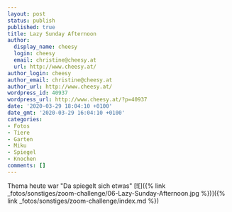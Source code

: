 ```yaml
---
layout: post
status: publish
published: true
title: Lazy Sunday Afternoon
author:
  display_name: cheesy
  login: cheesy
  email: christine@cheesy.at
  url: http://www.cheesy.at/
author_login: cheesy
author_email: christine@cheesy.at
author_url: http://www.cheesy.at/
wordpress_id: 40937
wordpress_url: http://www.cheesy.at/?p=40937
date: '2020-03-29 18:04:10 +0100'
date_gmt: '2020-03-29 16:04:10 +0100'
categories:
- Fotos
- Tiere
- Garten
- Miku
- Spiegel
- Knochen
comments: []
---
```

Thema heute war "Da spiegelt sich etwas"
[![]({% link _fotos/sonstiges/zoom-challenge/06-Lazy-Sunday-Afternoon.jpg %})]({% link _fotos/sonstiges/zoom-challenge/index.md %})
